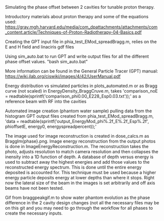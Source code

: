 Simulating the phase offset between 2 cavities for tunable proton therapy.

Introductory materials about proton therapy and some of the equations used: https://gray.mgh.harvard.edu/media/com_dpattachments/attachments/com_content.article/Techniques-of-Proton-Radiotherapy-04-Basics.pdf 

Creating the GPT input file in phia_test_EMod_spreadBragg.m,
  relies on the E and H field and linaciris gdf files
  
Using sim_auto.bat to run GPT and write output files for all the different phase offset values. "bash sim_auto.bat"

More information can be found in the General Particle Tracer (GPT) manual: https://wiki.jlab.org/ciswiki/images/4/42/UserManual.pdf  

Energy distribution vs simulated particles in plots_automated.m or as Bragg curve (not scaled) in EnergyDensity_BraggCruve.m, takes 
'comparison_noE = readtable(sprintf('comparison_phi0.00_E228_Esp0.03.txt'));' as a reference beam with RF into the cavities

Automated image creation (phantom water sample) pulling data from the histogram GPT output files created from phia_test_EMod_spreadBragg.m,
  'data = readtable(sprintf('output_EnergyMod_phi%.2f_E%.2f_Esp%.2f', phioffsetE, energy0, energyspreadpercent));'
  
The image used for image reconstruction is created in dose_calcs.m as BraggIm{phase}.png. Image energy reconstruction from the output photos is done in ImageEnergyReconstruction.m. The reconstruction takes the photo, adjusts resolution to match camera resolution and then collapses the inensity into a 1D function of depth. A database of depth versus energy is used to subtract away the highest energies and add those values to the reconstructed energy spectrum. This is done until the entire energy deposited is accounted for. This technique must be used because a higher energy particle deposits energy at lower depths than where it stops. Right now the lateral size of the beam in the images is set arbitrarily and off axis beams have not been tested.

Gif from braggpeakgif.m to show water phantom evolution as the phase difference in the 2 cavity design changes (not all the necessary files may be on this git and you may need to go through the workflow for all phases to create the necessary inputs.
